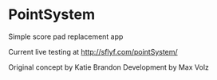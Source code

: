 PointSystem
===========

Simple score pad replacement app

Current live testing at  http://sflyf.com/pointSystem/












Original concept by Katie Brandon
Development by Max Volz